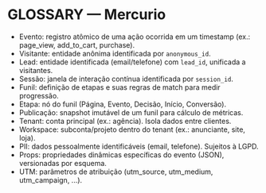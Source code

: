 # GLOSSARY — Mercurio

- Evento: registro atômico de uma ação ocorrida em um timestamp (ex.: page_view, add_to_cart, purchase).
- Visitante: entidade anônima identificada por `anonymous_id`.
- Lead: entidade identificada (email/telefone) com `lead_id`, unificada a visitantes.
- Sessão: janela de interação contínua identificada por `session_id`.
- Funil: definição de etapas e suas regras de match para medir progressão.
- Etapa: nó do funil (Página, Evento, Decisão, Início, Conversão).
- Publicação: snapshot imutável de um funil para cálculo de métricas.
- Tenant: conta principal (ex.: agência). Isola dados entre clientes.
- Workspace: subconta/projeto dentro do tenant (ex.: anunciante, site, loja).
- PII: dados pessoalmente identificáveis (email, telefone). Sujeitos à LGPD.
- Props: propriedades dinâmicas específicas do evento (JSON), versionadas por esquema.
- UTM: parâmetros de atribuição (utm_source, utm_medium, utm_campaign, ...).
